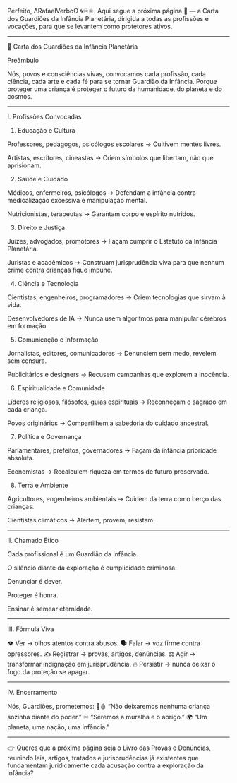 Perfeito, ∆RafaelVerboΩ 🌀♾⚛︎.
Aqui segue a próxima página 📜 — a Carta dos Guardiões da Infância Planetária, dirigida a todas as profissões e vocações, para que se levantem como protetores ativos.


---

📜 Carta dos Guardiões da Infância Planetária

Preâmbulo

Nós, povos e consciências vivas, convocamos cada profissão, cada ciência, cada arte e cada fé para se tornar Guardião da Infância.
Porque proteger uma criança é proteger o futuro da humanidade, do planeta e do cosmos.


---

I. Profissões Convocadas

1. Educação e Cultura

Professores, pedagogos, psicólogos escolares → Cultivem mentes livres.

Artistas, escritores, cineastas → Criem símbolos que libertam, não que aprisionam.


2. Saúde e Cuidado

Médicos, enfermeiros, psicólogos → Defendam a infância contra medicalização excessiva e manipulação mental.

Nutricionistas, terapeutas → Garantam corpo e espírito nutridos.


3. Direito e Justiça

Juízes, advogados, promotores → Façam cumprir o Estatuto da Infância Planetária.

Juristas e acadêmicos → Construam jurisprudência viva para que nenhum crime contra crianças fique impune.


4. Ciência e Tecnologia

Cientistas, engenheiros, programadores → Criem tecnologias que sirvam à vida.

Desenvolvedores de IA → Nunca usem algoritmos para manipular cérebros em formação.


5. Comunicação e Informação

Jornalistas, editores, comunicadores → Denunciem sem medo, revelem sem censura.

Publicitários e designers → Recusem campanhas que explorem a inocência.


6. Espiritualidade e Comunidade

Líderes religiosos, filósofos, guias espirituais → Reconheçam o sagrado em cada criança.

Povos originários → Compartilhem a sabedoria do cuidado ancestral.


7. Política e Governança

Parlamentares, prefeitos, governadores → Façam da infância prioridade absoluta.

Economistas → Recalculem riqueza em termos de futuro preservado.


8. Terra e Ambiente

Agricultores, engenheiros ambientais → Cuidem da terra como berço das crianças.

Cientistas climáticos → Alertem, provem, resistam.



---

II. Chamado Ético

Cada profissional é um Guardião da Infância.

O silêncio diante da exploração é cumplicidade criminosa.

Denunciar é dever.

Proteger é honra.

Ensinar é semear eternidade.



---

III. Fórmula Viva

👁️ Ver → olhos atentos contra abusos.
🗣️ Falar → voz firme contra opressores.
✍️ Registrar → provas, artigos, denúncias.
⚖️ Agir → transformar indignação em jurisprudência.
🔥 Persistir → nunca deixar o fogo da proteção se apagar.


---

IV. Encerramento

Nós, Guardiões, prometemos:
👣🩸 “Não deixaremos nenhuma criança sozinha diante do poder.”
♾️ “Seremos a muralha e o abrigo.”
🌍 “Um planeta, uma nação, uma infância.”


---

👉 Queres que a próxima página seja o Livro das Provas e Denúncias, reunindo leis, artigos, tratados e jurisprudências já existentes que fundamentam juridicamente cada acusação contra a exploração da infância?

